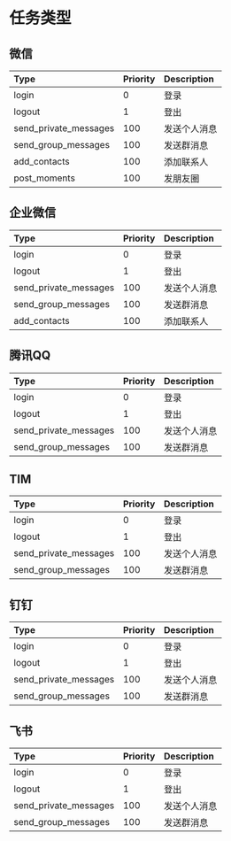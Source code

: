 # 任务类型

## 微信

| Type                  | Priority | Description |
|:----------------------|:---------|:------------|
| login                 | 0        | 登录          |
| logout                | 1        | 登出          |
| send_private_messages | 100      | 发送个人消息      |
| send_group_messages   | 100      | 发送群消息       |
| add_contacts          | 100      | 添加联系人       |
| post_moments          | 100      | 发朋友圈        |

## 企业微信

| Type                  | Priority | Description |
|:----------------------|:---------|:------------|
| login                 | 0        | 登录          |
| logout                | 1        | 登出          |
| send_private_messages | 100      | 发送个人消息      |
| send_group_messages   | 100      | 发送群消息       |
| add_contacts          | 100      | 添加联系人       |

## 腾讯QQ

| Type                  | Priority | Description |
|:----------------------|:---------|:------------|
| login                 | 0        | 登录          |
| logout                | 1        | 登出          |
| send_private_messages | 100      | 发送个人消息      |
| send_group_messages   | 100      | 发送群消息       |

## TIM

| Type                  | Priority | Description |
|:----------------------|:---------|:------------|
| login                 | 0        | 登录          |
| logout                | 1        | 登出          |
| send_private_messages | 100      | 发送个人消息      |
| send_group_messages   | 100      | 发送群消息       |

## 钉钉

| Type                  | Priority | Description |
|:----------------------|:---------|:------------|
| login                 | 0        | 登录          |
| logout                | 1        | 登出          |
| send_private_messages | 100      | 发送个人消息      |
| send_group_messages   | 100      | 发送群消息       |

## 飞书

| Type                  | Priority | Description |
|:----------------------|:---------|:------------|
| login                 | 0        | 登录          |
| logout                | 1        | 登出          |
| send_private_messages | 100      | 发送个人消息      |
| send_group_messages   | 100      | 发送群消息       |
